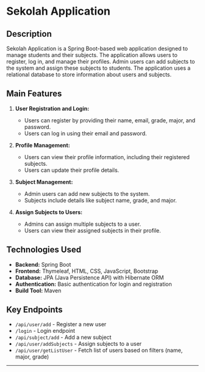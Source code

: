 # Sekolah Application

## Description

Sekolah Application is a Spring Boot-based web application designed to manage students and their subjects. The application allows users to register, log in, and manage their profiles. Admin users can add subjects to the system and assign these subjects to students. The application uses a relational database to store information about users and subjects.

## Main Features

1. **User Registration and Login:**
   - Users can register by providing their name, email, grade, major, and password.
   - Users can log in using their email and password.

2. **Profile Management:**
   - Users can view their profile information, including their registered subjects.
   - Users can update their profile details.

3. **Subject Management:**
   - Admin users can add new subjects to the system.
   - Subjects include details like subject name, grade, and major.

4. **Assign Subjects to Users:**
   - Admins can assign multiple subjects to a user.
   - Users can view their assigned subjects in their profile.

## Technologies Used

- **Backend:** Spring Boot
- **Frontend:** Thymeleaf, HTML, CSS, JavaScript, Bootstrap
- **Database:** JPA (Java Persistence API) with Hibernate ORM
- **Authentication:** Basic authentication for login and registration
- **Build Tool:** Maven

## Key Endpoints

- `/api/user/add` - Register a new user
- `/login` - Login endpoint
- `/api/subject/add` - Add a new subject
- `/api/user/addSubjects` - Assign subjects to a user
- `/api/user/getListUser` - Fetch list of users based on filters (name, major, grade)

---
